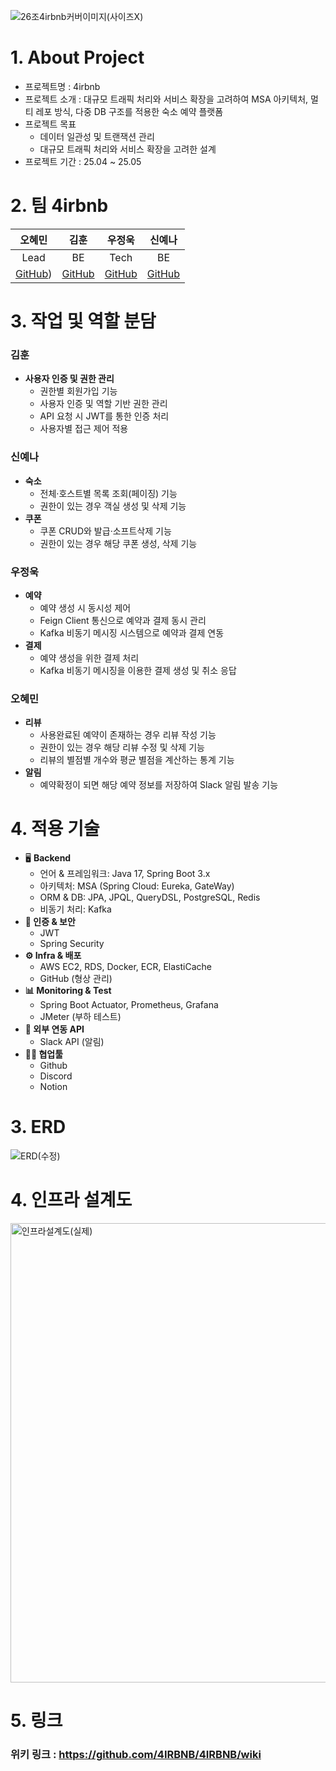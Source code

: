 ![26조4irbnb커버이미지(사이즈X)](https://github.com/user-attachments/assets/968d5342-1dc6-4022-820d-2e6766d5174d)
# 1. About Project
- 프로젝트명 : 4irbnb
- 프로젝트 소개 : 대규모 트래픽 처리와 서비스 확장을 고려하여 MSA 아키텍처, 멀티 레포 방식, 다중 DB 구조를 적용한 숙소 예약 플랫폼
- 프로젝트 목표
  - 데이터 일관성 및 트랜잭션 관리
  - 대규모 트래픽 처리와 서비스 확장을 고려한 설계
- 프로젝트 기간 : 25.04 ~ 25.05

# 2. 팀 4irbnb
| 오혜민 | 김훈 | 우정욱 | 신예나 | 
|:------:|:------:|:------:|:------:|
| Lead | BE | Tech | BE |
| [GitHub](https://github.com/oh-min)) | [GitHub](https://github.com/Hooni-i) | [GitHub](https://github.com/wookssss) | [GitHub](https://github.com/Yea-Na) |

# 3. 작업 및 역할 분담

### 김훈
- **사용자 인증 및 권한 관리**
    - 권한별 회원가입 기능
    - 사용자 인증 및 역할 기반 권한 관리
    - API 요청 시 JWT를 통한 인증 처리
    - 사용자별 접근 제어 적용
 
### 신예나
- **숙소**
    - 전체·호스트별 목록 조회(페이징) 기능
    - 권한이 있는 경우 객실 생성 및 삭제 기능
- **쿠폰**
    - 쿠폰 CRUD와 발급·소프트삭제 기능
    - 권한이 있는 경우 해당 쿠폰 생성, 삭제 기능
      
### 우정욱
- **예약**
    - 예약 생성 시 동시성 제어
    - Feign Client 통신으로 예약과 결제 동시 관리
    - Kafka 비동기 메시징 시스템으로 예약과 결제 연동
- **결제**
    - 예약 생성을 위한 결제 처리
    - Kafka 비동기 메시징을 이용한 결제 생성 및 취소 응답

### 오혜민
- **리뷰**
    - 사용완료된 예약이 존재하는 경우 리뷰 작성 기능
    - 권한이 있는 경우 해당 리뷰 수정 및 삭제 기능
    - 리뷰의 별점별 개수와 평균 별점을 계산하는 통계 기능
- **알림**
    - 예약확정이 되면 해당 예약 정보를 저장하여 Slack 알림 발송 기능
 
# 4. 적용 기술
- 🖥️ **Backend**
    - 언어 & 프레임워크: Java 17, Spring Boot 3.x
    - 아키텍처: MSA (Spring Cloud: Eureka, GateWay)
    - ORM & DB: JPA, JPQL, QueryDSL, PostgreSQL, Redis
    - 비동기 처리: Kafka
- **🔐 인증 & 보안**
    - JWT
    - Spring Security
- **⚙️ Infra & 배포**
    - AWS EC2, RDS, Docker, ECR, ElastiCache
    - GitHub (형상 관리)
- **📊 Monitoring & Test**
    - Spring Boot Actuator, Prometheus, Grafana
    - JMeter (부하 테스트)
- **🔗 외부 연동 API**
    - Slack API (알림)
- **🧑‍💻 협업툴**
    - Github
    - Discord
    - Notion
      
# 3. ERD
![ERD(수정)](https://github.com/user-attachments/assets/5673cc83-53a6-45bd-8e2c-f4242e95971a)

# 4. 인프라 설계도
<img width="735" alt="인프라설계도(실제)" src="https://github.com/user-attachments/assets/d6546297-4fd0-4b46-a266-a29f74eae95c" /> 

# 5. 링크
### 위키 링크 : https://github.com/4IRBNB/4IRBNB/wiki
